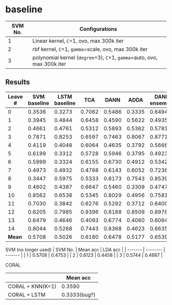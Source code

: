 baseline
===
| SVM No. | Configurations |
| ------ | -------------- |
| 1 | Linear kernel, `C`=1, ovo, max 300k iter |
| 2 | rbf kernel, `C`=1, `gamma`=scale, ovo, max 300k iter |
| 3 | polynomial kernel (`degree`=3), `C`=1, `gamma`=auto, ovo, max 300k iter |

Results
---
| Leave # | SVM baseline | LSTM baseline | TCA | DANN | ADDA | DANN ensemble |
| ------- | ------------ | ------------- | --- | ---- | ---- | ------------- |
|        0 | 0.3536 | 0.3273 | 0.7062 | 0.5486 | 0.3335 | 0.6494 |
|        1 | 0.3945 | 0.4844 | 0.6458 | 0.4590 | 0.5622 | 0.4935 |
|        2 | 0.4661 | 0.4761 | 0.5312 | 0.5893 | 0.5362 | 0.5781 |
|        3 | 0.7871 | 0.8253 | 0.6597 | 0.7463 | 0.8067 | 0.8771 |
|        4 | 0.4119 | 0.4048 | 0.6064 | 0.4635 | 0.3792 | 0.5666 |
|        5 | 0.6199 | 0.3312 | 0.5728 | 0.5946 | 0.3795 | 0.4923 |
|        6 | 0.5999 | 0.3324 | 0.6155 | 0.6730 | 0.4912 | 0.5342 |
|        7 | 0.4973 | 0.4932 | 0.4788 | 0.6143 | 0.6052 | 0.7236 |
|        8 | 0.3447 | 0.5975 | 0.5333 | 0.8173 | 0.7543 | 0.8539 |
|        9 | 0.4602 | 0.4387 | 0.6647 | 0.5460 | 0.3309 | 0.4747 |
|       10 | 0.8562 | 0.6538 | 0.5345 | 0.8029 | 0.4956 | 0.7581 |
|       11 | 0.7030 | 0.3842 | 0.6276 | 0.5292 | 0.3712 | 0.6400 |
|       12 | 0.6205 | 0.7985 | 0.9396 | 0.8188 | 0.8509 | 0.8978 |
|       13 | 0.6479 | 0.4646 | 0.4093 | 0.6774 | 0.4060 | 0.6064 |
|       14 | 0.8044 | 0.5268 | 0.7443 | 0.8368 | 0.4623 | 0.6635 |
| **Mean** | 0.5708 | 0.5026 | 0.6180 | 0.6478 | 0.5177 | 0.6539 |


SVM (no longer used)
| SVM No. | Mean acc | LDA acc |
| ------- | -------- | ------- |
| 1 | 0.5708 | 0.4753 |
| 2 | 0.6123 | 0.4458 |
| 3 | 0.5744 | 0.4867 |

CORAL

|                  | Mean acc     |
| ---------------- | ------------ |
| CORAL + KNN(K=1) | 0.3590       |
| CORAL + LSTM     | 0.3333(bug?) |


